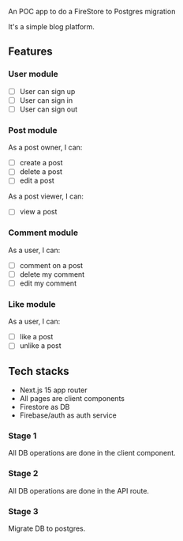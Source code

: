 An POC app to do a FireStore to Postgres migration

It's a simple blog platform.

## Features

### User module

- [ ] User can sign up
- [ ] User can sign in
- [ ] User can sign out

### Post module

As a post owner, I can:
- [ ] create a post
- [ ] delete a post 
- [ ] edit a post

As a post viewer, I can:
- [ ] view a post

### Comment module

As a user, I can:

- [ ] comment on a post
- [ ] delete my comment
- [ ] edit my comment

### Like module

As a user, I can:

- [ ] like a post
- [ ] unlike a post

## Tech stacks

- Next.js 15 app router
- All pages are client components
- Firestore as DB
- Firebase/auth as auth service


### Stage 1

All DB operations are done in the client component.


### Stage 2

All DB operations are done in the API route.


### Stage 3

Migrate DB to postgres.
